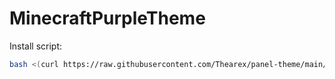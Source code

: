 # MinecraftPurpleTheme

Install script:
```sh
bash <(curl https://raw.githubusercontent.com/Thearex/panel-theme/main/install.sh)
```
